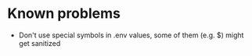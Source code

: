# Known problems
- Don't use special symbols in .env values, some of them (e.g. $) might get sanitized
